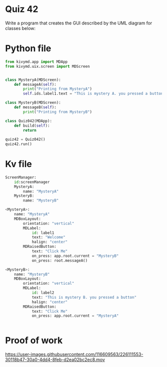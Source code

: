 # Quiz 42
Write a program that creates the GUI described by the UML diagram for classes below:

# Python file
```.py
from kivymd.app import MDApp
from kivymd.uix.screen import MDScreen


class MysteryA(MDScreen):
    def messageA(self):
        print("Printing from MysteryA")
        self.ids.label1.text = "This is mystery A. you pressed a button"

class MysteryB(MDScreen):
    def messageB(self):
        print("Printing from MysteryB")

class Quiz042(MDApp):
    def build(self):
        return
        
quiz42 = Quiz042()
quiz42.run()
```
# Kv file
```.py
ScreenManager:
    id:screenManager
    MysteryA:
        name: "MysteryA"
    MysteryB:
        name: "MysteryB"

<MysteryA>:
    name: "MysteryA"
    MDBoxLayout:
        orientation: "vertical"
        MDLabel:
            id: label1
            text: "Welcome"
            halign: "center"
        MDRaisedButton:
            text: "Click Me"
            on_press: app.root.current = "MysteryB"
            on_press: root.messageA()

<MysteryB>:
    name: "MysteryB"
    MDBoxLayout:
        orientation: "vertical"
        MDLabel:
            id: label2
            text: "This is mystery B. you pressed a button"
            halign: "center"
        MDRaisedButton:
            text: "Click Me"
            on_press: app.root.current = "MysteryA"
  
  ```
 
  
# Proof of work



https://user-images.githubusercontent.com/116609563/226111553-30118b47-30a0-4dd4-8feb-d2ea02bc2ec8.mov





